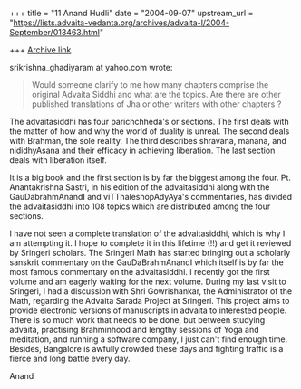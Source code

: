 +++
title = "11 Anand Hudli"
date = "2004-09-07"
upstream_url = "https://lists.advaita-vedanta.org/archives/advaita-l/2004-September/013463.html"

+++
[Archive link](https://lists.advaita-vedanta.org/archives/advaita-l/2004-September/013463.html)

srikrishna_ghadiyaram at yahoo.com  wrote:
>Would someone clarify to me how many chapters comprise
>the original Advaita Siddhi and what are the topics.
>Are there are other published translations of Jha or
>other writers with other chapters ?

The advaitasiddhi has four parichchheda's or sections. The first deals with 
the matter of how and why the world of duality is unreal. The second deals 
with Brahman, the sole reality. The third describes shravana, manana, and 
nididhyAsana and their efficacy in achieving liberation. The last section 
deals with liberation itself.

It is a big book and the first section is by far the biggest among the four. 
Pt. Anantakrishna Sastri, in his edition of the advaitasiddhi along with the 
GauDabrahmAnandI and viTThaleshopAdyAya's commentaries, has divided the 
advaitasiddhi into 108 topics which are distributed among the four sections.

I have not seen a complete translation of the advaitasiddhi, which is why I 
am attempting it. I hope to complete it in this lifetime (!!) and get it 
reviewed by Sringeri scholars. The Sringeri Math has started bringing out a 
scholarly sanskrit commentary on the GauDaBrahmAnandI which itself is by far 
the most famous commentary on the advaitasiddhi. I recently got the first 
volume and am eagerly waiting for the next volume. During my last visit to 
Sringeri, I had a discussion with Shri Gowrishankar, the Administrator of 
the Math, regarding the Advaita Sarada Project at Sringeri. This project 
aims to provide electronic versions of manuscripts in advaita to interested 
people. There is so much work that needs to be done, but between studying 
advaita, practising Brahminhood and lengthy sessions of Yoga and meditation, 
and running a software company, I just can't find enough time. Besides, 
Bangalore is awfully crowded these days and fighting traffic is a fierce and 
long battle every day.

Anand



